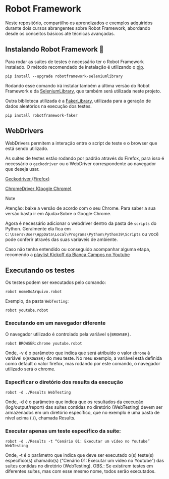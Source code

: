 # Robot Framework

Neste repositório, compartilho os aprendizados e exemplos adquiridos durante dois cursos abrangentes sobre Robot Framework, abordando desde os conceitos básicos até técnicas avançadas.

## Instalando Robot Framework 🤖
Para rodar as suites de testes é necessário ter o Robot Framework instalado.
O método recomendado de instalação é utilizando o [pip](http://pip-installer.org/).
```
pip install --upgrade robotframework-seleniumlibrary
```
Rodando esse comando irá instalar também a última versão do Robot Framework e da [SeleniumLibrary](https://robotframework.org/SeleniumLibrary/SeleniumLibrary.html), que também será utilizada neste projeto.


Outra biblioteca utilizada é a [FakerLibrary](https://github.com/MarketSquare/robotframework-faker), utilizada para a geração de dados aleatórios na execução dos testes.
```
pip install robotframework-faker
```

## WebDrivers
WebDrivers permitem a interação entre o script de teste e o browser que está sendo utilizado.

As suites de testes estão rodando por padrão através do Firefox, para isso é necessário o `geckodriver` ou o WebDriver correspondente ao navegador que deseja usar.

[Geckodriver (Firefox)](https://github.com/mozilla/geckodriver/releases/latest)

[ChromeDriver (Google Chrome)](https://chromedriver.chromium.org/downloads)
> [!NOTE]
> Atenção: baixe a versão de acordo com o seu Chrome. Para saber a sua versão basta ir em Ajuda>Sobre o Google Chrome.

Agora é necessário adicionar o webdriver dentro da pasta de `scripts` do Python.
Geralmente ela fica em `C:\Users\User\AppData\Local\Programs\Python\Python39\Scripts` ou você pode conferir através das suas variaveis de ambiente.

Caso não tenha entendido ou conseguido acompanhar alguma etapa, recomendo a [playlist Kickoff da Bianca Campos no Youtube](https://www.youtube.com/watch?v=BhtyZISTFRs)

## Executando os testes
Os testes podem ser executados pelo comando:
```
robot nomeDoArquivo.robot
```
Exemplo, da pasta `WebTesting`:
```
robot youtube.robot
```

### Executando em um navegador diferente
O navegador utilizado é controlado pela variável `${BROWSER}`.
```
robot BROWSER:chrome youtube.robot
```
Onde, -v é o parâmetro que indica que será atribuído o valor `chrome` à variável `${BROWSER}` do meu teste. No meu exemplo, a variável está definida como default o valor firefox, mas rodando por este comando, o navegador utilizado será o chrome.

###  Especificar o diretório dos results da execução
```
robot -d ./Results WebTesting
```
Onde, -d é o parâmetro que indica que os resultados da execução (log/output/report) das suítes contidas no diretório (WebTesting) devem ser armazenados em um diretório específico, que no exemplo é uma pasta de nível acima (./), chamada Results.

### Executar apenas um teste específico da suíte:
```
robot -d ./Results -t “Cenário 01: Executar um vídeo no Youtube” WebTesting
```
Onde, -t é o parâmetro que indica que deve ser executado o(s) teste(s) específico(s) chamado(s) (“Cenário 01: Executar um vídeo no Youtube”) das suítes contidas no diretório (WebTesting). OBS.: Se existirem testes em diferentes suítes, mas com esse mesmo nome, todos serão executados.

